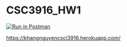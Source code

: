 # CSC3916_HW1
[![Run in Postman](https://run.pstmn.io/button.svg)](https://app.getpostman.com/run-collection/40992a0fa376be37d6e5)

https://khangnguyencsci3916.herokuapp.com/
